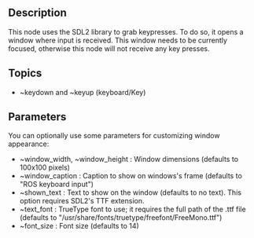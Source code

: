 ## Description ##

This node uses the SDL2 library to grab keypresses. To do so, it opens a window where input is received. This window needs to be currently focused, otherwise this node will not receive any key presses. 

## Topics ##

 * ~keydown and ~keyup (keyboard/Key)

## Parameters ##

You can optionally use some parameters for customizing window appearance:

 * ~window_width, ~window_height : Window dimensions (defaults to 100x100 pixels)
 * ~window_caption : Caption to show on windows's frame (defaults to "ROS keyboard input")
 * ~shown_text : Text to show on the window (defaults to no text). This option requires SDL2's TTF extension. 
 * ~text_font : TrueType font to use; it requires the full path of the .ttf file (defaults to "/usr/share/fonts/truetype/freefont/FreeMono.ttf")
 * ~font_size : Font size (defaults to 14)
